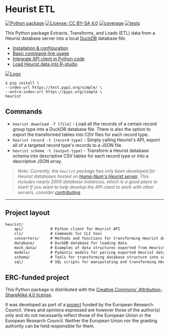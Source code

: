 # Heurist ETL

[![Python package](https://github.com/LostMa-ERC/heurist-etl-pipeline/actions/workflows/python-package.yml/badge.svg)](https://github.com/LostMa-ERC/heurist-etl-pipeline/actions/workflows/python-package.yml) [![License: CC BY-SA 4.0](https://img.shields.io/badge/License-CC_BY--SA_4.0-lightgrey.svg)](https://creativecommons.org/licenses/by-sa/4.0/)
[![coverage](https://github.com/LostMa-ERC/heurist-etl-pipeline/raw/main/docs/assets/coverage-badge.svg)](https://github.com/LostMa-ERC/heurist-etl-pipeline/raw/main/docs/assets/coverage-badge.svg)
[![tests](https://github.com/LostMa-ERC/heurist-etl-pipeline/raw/main/docs/assets/tests-badge.svg)](https://github.com/LostMa-ERC/heurist-etl-pipeline/raw/main/docs/assets/tests-badge.svg)

This Python package Extracts, Transforms, and Loads (ETL) data from a Heurist database server into a local [DuckDB](https://duckdb.org) database file.

- [Installation & configuration](usage/index.md#installation)
- [Basic command-line usage](usage/index.md#cli-commands)
- [Integrate API client in Python code](usage/module.md)
- [Load Heurist data into R-studio](usage/rstudio.md)

[![Logo](https://github.com/LostMa-ERC/heurist-etl-pipeline/raw/main/docs/assets/logo-transparent-1.png)](https://github.com/LostMa-ERC/heurist-etl-pipeline/raw/main/docs/assets/logo-transparent-1.png)

```shell
$ pip install \
--index-url https://test.pypi.org/simple/ \
--extra-index-url https://pypi.org/simple \
heurist
```

## Commands

- `heurist download -f [file]` - Load all the records of a certain record group type into a DuckDB database file. There is also the option to export the transformed tables into CSV files for each record type.
- `heurist record -t [record-type]` - Simply calling Heurist's API, export all of a targeted record type's records to a JSON file.
- `heurist schema -t [output-type]` - Transform a Heurist database schema into descriptive CSV tables for each record type or into a descriptive JSON array.

> _Note: Currently, the _`heurist`_ package has only been developed for Heurist databases hosted on [Huma-Num's Heurist server](https://heurist.huma-num.fr/heurist/startup/). This includes nearly 2000 database instances, which is a good place to start! If you want to help develop the API client to work with other servers, consider [contributing](development/contributing.md)._

---

## Project layout

```txt
heurist/
    api/            # Python client for Heurist API
    cli/            # Commands for CLI tool
    converters/     # Methods and functions for transforming Heurist data
    database/       # DuckDB database for loading data
    mock_data/      # Examples of data structures exported from Heurist API
    models/         # Pydantic models for parsing exported Heurist data
    schema/         # Tools for transforming database structure into schema documentation
    sql/            # SQL scripts for manipulating and transforming Heurist data
```

## ERC-funded project

This Python package is distributed with the [Creative Commons' Attribution-ShareAlike 4.0 license](https://creativecommons.org/licenses/by-sa/4.0/).

It was developed as part of a [project](https://doi.org/10.3030/101117408) funded by the European Research Council. Views and opinions expressed are however those of the author(s) only and do not necessarily reflect those of the European Union or the European Research Council. Neither the European Union nor the granting authority can be held responsible for them.
